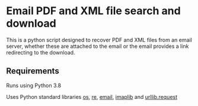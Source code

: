 # Email PDF and XML file search and download

This is a python script designed to recover PDF and XML files from an email server, whether these are attached to the email or the email provides a link redirecting to the download.

## Requirements

Runs using Python 3.8

Uses Python standard libraries [os](https://docs.python.org/3.8/library/os.html), [re](https://docs.python.org/3.8/library/re.html), [email](https://docs.python.org/3.8/library/email.html#module-email), [imaplib](https://docs.python.org/3.8/library/imaplib.html) and [urllib.request](https://docs.python.org/3.8/library/urllib.request.html)
